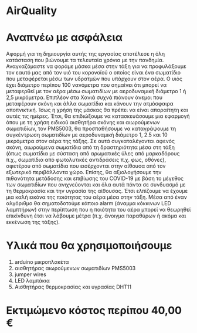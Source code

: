 # AirQuality


# Αναπνέω με ασφάλεια

Αφορμή για τη δημιουργία αυτής της εργασίας αποτέλεσε η όλη κατάσταση που βιώνουμε τα τελευταία χρόνια με την πανδημία. Αναγκαζόμαστε να φοράμε μάσκα μέσα στην τάξη για να προφυλάξουμε τον εαυτό μας από τον υιό του κορονοϊού ο οποίος είναι ένα σωματίδιο που μεταφέρεται μέσω των υδρατμών που υπάρχουν στον αέρα. Ο υιός έχει διάμετρο περίπου 100 νανόμετρα που σημαίνει ότι μπορεί να μεταφερθεί με τον αέρα μέσω σωματιδίων με αεροδυναμική διάμετρο 1 ή 2,5 μικρόμετρα. Επιπλέον στα Χανιά συχνά πιάνουν άνεμοι που μεταφέρουν σκόνη και άλλα σωματίδια και κάνουν την ατμόσφαιρα αποπνικτική. Ίσως η χρήση της μάσκας θα πρέπει να είναι απαραίτητη και αυτές τις ημέρες. 
Έτσι, θα επιδιώξουμε να κατασκευάσουμε μια εφαρμογή όπου με τη χρήση ειδικού αισθητήρα σκόνης και αιωρούμενων σωματιδίων, τον PMS5003, θα προσπαθήσουμε να καταγράψουμε τη συγκέντρωση σωματιδίων με αεροδυναμική διάμετρο 1, 2.5 και 10 μικρόμετρα στον αέρα της τάξης. Σε αυτά συγκαταλέγονται αφενός σκόνη, αιωρούμενα σωματίδια από τη δραστηριότητα μέσα στη τάξη (όπως σωματίδια με σύσταση από αρωματικές ύλες από μαρκαδόρους π.χ., σωματίδια από φωτολυτικές αντιδράσεις π.χ. φως, οθόνες), αφετέρου από σωματίδια που εισέρχονται στην αίθουσα από τον εξωτερικό περιβάλλοντα χώρο. Επίσης, θα αξιολογήσουμε την πιθανότητα μετάδοσης και επιβίωσης του COVID-19 με βάση το μέγεθος των σωματιδίων που ανιχνεύονται και όλα αυτά πάντα σε συνδυασμό με τη θερμοκρασία και την υγρασία της αίθουσας.
Έτσι ελπίζουμε να έχουμε μια καλή εικόνα της ποιότητας του αέρα μέσα στην τάξη.
Μέσα από έναν αλγόριθμο θα σηματοδοτούμε κάποιο alarm (άναμμα κόκκινων LED λαμπτήρων) στην περίπτωση που η ποιότητα του αέρα μπορεί να θεωρηθεί επικίνδυνη έτσι να λάβουμε μέτρα (π.χ. άνοιγμα παραθύρων ή ακόμα και εκκένωση της τάξης). 

# Υλικά που θα χρησιμοποιήσουμε

1. arduino μικροπλακέτα
2. αισθητήρας αιωρούμενων σωματιδίων PMS5003
3. jumper wires
4. LED λαμπάκια
5. Αισθητήρας θερμοκρασίας και υγρασίας DHT11

# Εκτιμώμενο κόστος περίπου 40,00 €
